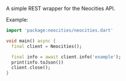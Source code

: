 A simple REST wrapper for the Neocities API.

Example:

```dart
import 'package:neocities/neocities.dart'

void main() async {
  final client = Neocities();

  final info = await client.info('example');
  print(info.toJson())
  client.close();
}
```